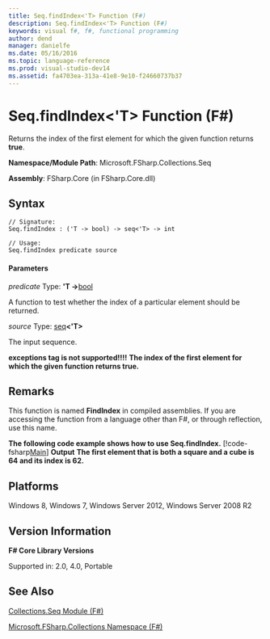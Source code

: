 ```yaml
---
title: Seq.findIndex<'T> Function (F#)
description: Seq.findIndex<'T> Function (F#)
keywords: visual f#, f#, functional programming
author: dend
manager: danielfe
ms.date: 05/16/2016
ms.topic: language-reference
ms.prod: visual-studio-dev14
ms.assetid: fa4703ea-313a-41e8-9e10-f24660737b37 
---
```


# Seq.findIndex<'T> Function (F#)

Returns the index of the first element for which the given function returns **true**.

**Namespace/Module Path**: Microsoft.FSharp.Collections.Seq

**Assembly**: FSharp.Core (in FSharp.Core.dll)


## Syntax

```
// Signature:
Seq.findIndex : ('T -> bool) -> seq<'T> -> int

// Usage:
Seq.findIndex predicate source
```

#### Parameters
*predicate*
Type: **'T -&gt;**[bool](http://msdn.microsoft.com/en-us/library/89c0cf9c-49ce-4207-a3be-555851a67dd5)


A function to test whether the index of a particular element should be returned.


*source*
Type: [seq](http://msdn.microsoft.com/en-us/library/2f0c87c6-8a0d-4d33-92a6-10d1d037ce75)**&lt;'T&gt;**


The input sequence.



**exceptions tag is not supported!!!!**
**The index of the first element for which the given function returns true.**
## Remarks
This function is named **FindIndex** in compiled assemblies. If you are accessing the function from a language other than F#, or through reflection, use this name.

**The following code example shows how to use Seq.findIndex.**
[!code-fsharp[Main](snippets/fssequences/snippet37.fs)]
**Output**
**The first element that is both a square and a cube is 64 and its index is 62.**
## Platforms
Windows 8, Windows 7, Windows Server 2012, Windows Server 2008 R2


## Version Information
**F# Core Library Versions**

Supported in: 2.0, 4.0, Portable




## See Also
[Collections.Seq Module &#40;F&#35;&#41;](Collections.Seq-Module-%5BFSharp%5D.md)

[Microsoft.FSharp.Collections Namespace &#40;F&#35;&#41;](Microsoft.FSharp.Collections-Namespace-%5BFSharp%5D.md)

